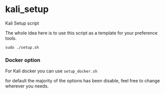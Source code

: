 # kali_setup

Kali Setup script

The whole idea here is to use this script as a template for your preference tools. 

```
sudo ./setup.sh
```

### Docker option
For Kali docker you can use `setup_docker.sh` 


for default the majority of the options has been disable, feel free to change wherever you needs.
